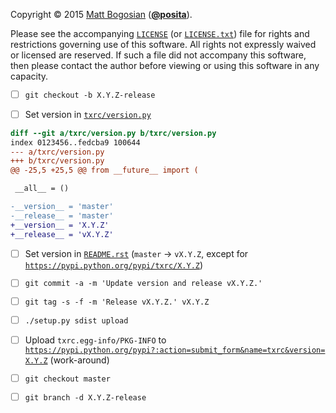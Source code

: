<!--- -*- encoding: utf-8; grammar-ext: md; mode: markdown -*-
  >>>>>>>>>>>>>>>>>>>>>>>>>>>>>>>>>>><<<<<<<<<<<<<<<<<<<<<<<<<<<<<<<<<<<
  >>>>>>>>>>>>>>>> IMPORTANT: READ THIS BEFORE EDITING! <<<<<<<<<<<<<<<<
  >>>>>>>>>>>>>>>>>>>>>>>>>>>>>>>>>>><<<<<<<<<<<<<<<<<<<<<<<<<<<<<<<<<<<
  Please keep each sentence on its own unwrapped line.
  It looks like crap in a text editor, but it has no effect on rendering, and it allows much more useful diffs.
  Thank you! -->

Copyright © 2015 [Matt Bogosian](mailto:mtb19@columbia.edu?Subject=txrc) ([**@posita**](https://github.com/posita)).

Please see the accompanying [`LICENSE`](LICENSE) (or [`LICENSE.txt`](LICENSE)) file for rights and restrictions governing use of this software.
All rights not expressly waived or licensed are reserved.
If such a file did not accompany this software, then please contact the author before viewing or using this software in any capacity.

- [ ] `git checkout -b X.Y.Z-release`

- [ ] Set version in [`txrc/version.py`](txrc/version.py)

```diff
diff --git a/txrc/version.py b/txrc/version.py
index 0123456..fedcba9 100644
--- a/txrc/version.py
+++ b/txrc/version.py
@@ -25,5 +25,5 @@ from __future__ import (

 __all__ = ()

-__version__ = 'master'
-__release__ = 'master'
+__version__ = 'X.Y.Z'
+__release__ = 'vX.Y.Z'
```

- [ ] Set version in [`README.rst`](README.rst) (`master` → `vX.Y.Z`, except for [`https://pypi.python.org/pypi/txrc/X.Y.Z`](https://pypi.python.org/pypi/txrc/X.Y.Z))

- [ ] `git commit -a -m 'Update version and release vX.Y.Z.'`

- [ ] `git tag -s -f -m 'Release vX.Y.Z.' vX.Y.Z`

- [ ] `./setup.py sdist upload`

- [ ] Upload `txrc.egg-info/PKG-INFO` to [`https://pypi.python.org/pypi?:action=submit_form&name=txrc&version=X.Y.Z`](https://pypi.python.org/pypi?:action=submit_form&name=txrc&version=X.Y.Z) (work-around)

- [ ] `git checkout master`

- [ ] `git branch -d X.Y.Z-release`
